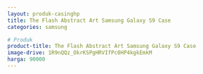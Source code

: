 ```yaml
---
layout: produk-casinghp
title: The Flash Abstract Art Samsung Galaxy S9 Case
categories: samsung

# Produk
product-title: The Flash Abstract Art Samsung Galaxy S9 Case
image-drive: 1R9nQQz_OkrKSPgHRVIfPc0HP4kgkEmkM
harga: 90000
---
```

